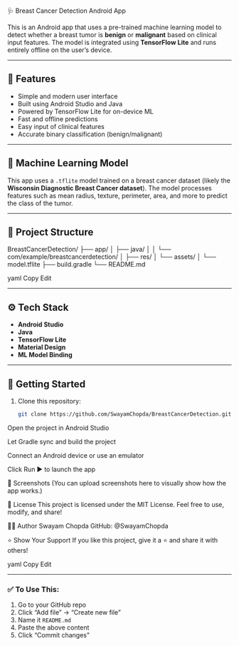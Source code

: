 🩺 Breast Cancer Detection Android App

This is an Android app that uses a pre-trained machine learning model to detect whether a breast tumor is **benign** or **malignant** based on clinical input features. The model is integrated using **TensorFlow Lite** and runs entirely offline on the user’s device.

---

## 📱 Features

- Simple and modern user interface
- Built using Android Studio and Java
- Powered by TensorFlow Lite for on-device ML
- Fast and offline predictions
- Easy input of clinical features
- Accurate binary classification (benign/malignant)

---

## 🧠 Machine Learning Model

This app uses a `.tflite` model trained on a breast cancer dataset (likely the **Wisconsin Diagnostic Breast Cancer dataset**). The model processes features such as mean radius, texture, perimeter, area, and more to predict the class of the tumor.

---

## 📂 Project Structure

BreastCancerDetection/
├── app/
│ ├── java/
│ │ └── com/example/breastcancerdetection/
│ ├── res/
│ └── assets/
│ └── model.tflite
├── build.gradle
└── README.md

yaml
Copy
Edit

---

## ⚙️ Tech Stack

- **Android Studio**
- **Java**
- **TensorFlow Lite**
- **Material Design**
- **ML Model Binding**

---

## 🚀 Getting Started

1. Clone this repository:
   ```bash
   git clone https://github.com/SwayamChopda/BreastCancerDetection.git
Open the project in Android Studio

Let Gradle sync and build the project

Connect an Android device or use an emulator

Click Run ▶️ to launch the app

📸 Screenshots
(You can upload screenshots here to visually show how the app works.)

📃 License
This project is licensed under the MIT License.
Feel free to use, modify, and share!

🙋‍♂️ Author
Swayam Chopda
GitHub: @SwayamChopda

⭐️ Show Your Support
If you like this project, give it a ⭐️ and share it with others!

yaml
Copy
Edit

---

### ✅ To Use This:
1. Go to your GitHub repo
2. Click “Add file” → “Create new file”
3. Name it `README.md`
4. Paste the above content
5. Click “Commit changes”
